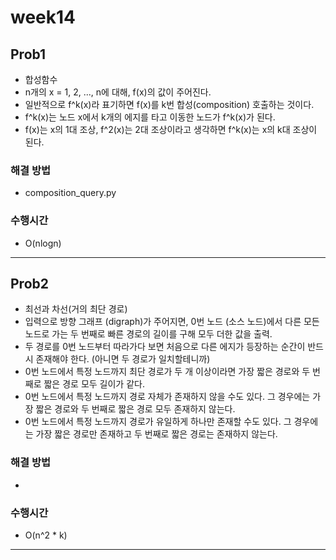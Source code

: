 
# week14
## Prob1
- 합성함수
- n개의 x = 1, 2, ..., n에 대해, f(x)의 값이 주어진다.
- 일반적으로 f^k(x)라 표기하면 f(x)를 k번 합성(composition) 호출하는 것이다.
- f^k(x)는 노드 x에서 k개의 에지를 타고 이동한 노드가 f^k(x)가 된다.
- f(x)는 x의 1대 조상, f^2(x)는 2대 조상이라고 생각하면 f^k(x)는 x의 k대 조상이 된다.

### 해결 방법
- composition_query.py

### 수행시간
- O(nlogn)


---

## Prob2
- 최선과 차선(거의 최단 경로)
- 입력으로 방향 그래프 (digraph)가 주어지면, 0번 노드 (소스 노드)에서 다른 모든 노드로 가는 두 번째로 빠른 경로의 길이를 구해 모두 더한 값을 출력.
- 두 경로를 0번 노드부터 따라가다 보면 처음으로 다른 에지가 등장하는 순간이 반드시 존재해야 한다. (아니면 두 경로가 일치할테니까)
- 0번 노드에서 특정 노드까지 최단 경로가 두 개 이상이라면 가장 짧은 경로와 두 번째로 짧은 경로 모두 길이가 같다.
- 0번 노드에서 특정 노드까지 경로 자체가 존재하지 않을 수도 있다. 그 경우에는 가장 짧은 경로와 두 번째로 짧은 경로 모두 존재하지 않는다.
- 0번 노드에서 특정 노드까지 경로가 유일하게 하나만 존재할 수도 있다. 그 경우에는 가장 짧은 경로만 존재하고 두 번째로 짧은 경로는 존재하지 않는다.

### 해결 방법
- 

### 수행시간
- O(n^2 * k)


---




